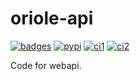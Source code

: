 # oriole-api

[![badges](https://badges.gitter.im/zhouxiaoxiang/oriole-service.svg)](https://gitter.im/oriole-service/Lobby?utm_source=share-link&utm_medium=link&utm_campaign=share-link) [![pypi](https://img.shields.io/pypi/v/oriole-api.svg)](https://pypi.python.org/pypi/oriole-test) [![ci1](https://travis-ci.org/zhouxiaoxiang/oriole-api.svg?branch=master)](https://travis-ci.org/zhouxiaoxiang/oriole-api) [![ci2](https://circleci.com/gh/zhouxiaoxiang/oriole-api.svg?style=svg)](https://circleci.com/gh/zhouxiaoxiang/oriole-api)

Code for webapi.

